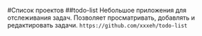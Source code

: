 #Список проектов
##todo-list
Небольшое приложения для отслеживания задач. Позволяет просматривать, добавлять и редактировать задачи.
`https://github.com/xxxeh/todo-list`
